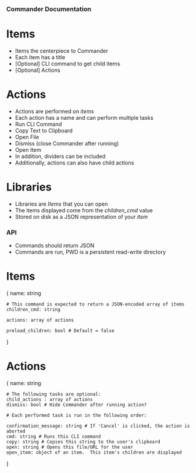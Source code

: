 ### Commander Documentation

# Items
- Items the centerpiece to Commander
- Each item has a title
- [Optional] CLI command to get child items
- [Optional] Actions

# Actions
- Actions are performed on *items*
- Each action has a name and can perform multiple tasks
- Run CLI Command
- Copy Text to Clipboard
- Open File
- Dismiss (close Commander after running)
- Open Item
- In addition, dividers can be included
- Additionally, actions can also have child actions

# Libraries
- Libraries are *Items* that you can open
- The items displayed come from the *children_cmd* value
- Stored on disk as a JSON representation of your *item*


### API
- Commands should return JSON
- Commands are run, PWD is a persistent read-write directory

# Items
{
	name: string
	
	# This command is expected to return a JSON-encoded array of items
	children_cmd: string
	
	actions: array of actions
	
	preload_children: bool # Default = false
}

# Actions
{
	name: string

	# The following tasks are optional:
	child_actions : array of actions
	dismiss: bool # Hide Commander after running action?
	
	# Each performed task is run in the following order:

	confirmation_message: string # If 'Cancel' is clicked, the action is aborted
	cmd: string # Runs this CLI command
	copy: string # Copies this string to the user's clipboard
	open: string # Opens this file/URL for the user
	open_item: object of an item.  This item's children are displayed
}